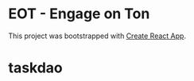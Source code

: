 # EOT - Engage on Ton

This project was bootstrapped with [Create React App](https://github.com/facebook/create-react-app).

# taskdao
